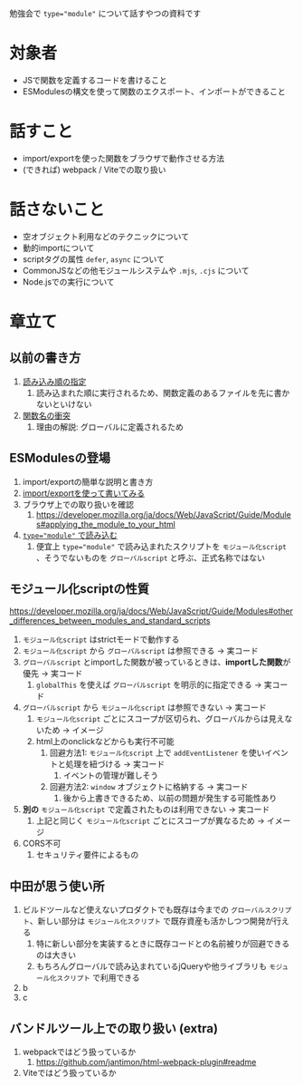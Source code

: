 勉強会で `type="module"` について話すやつの資料です

# 対象者

- JSで関数を定義するコードを書けること
- ESModulesの構文を使って関数のエクスポート、インポートができること


# 話すこと

- import/exportを使った関数をブラウザで動作させる方法
-  (できれば) webpack / Viteでの取り扱い


# 話さないこと

- 空オブジェクト利用などのテクニックについて
- 動的importについて
- scriptタグの属性 `defer`, `async` について
- CommonJSなどの他モジュールシステムや `.mjs`, `.cjs` について
- Node.jsでの実行について


# 章立て

## 以前の書き方

1. [読み込み順の指定](./public/1-traditional/1-read-order/README.md)
   1. 読み込まれた順に実行されるため、関数定義のあるファイルを先に書かないといけない
1. [関数名の衝突](./public/1-traditional/2-name-conflict/README.md)
   1. 理由の解説: グローバルに定義されるため


## ESModulesの登場

1. import/exportの簡単な説明と書き方
1. [import/exportを使って書いてみる](./public/2-ESModules/1-non-type-modules/README.md)
1. ブラウザ上での取り扱いを確認
   1. https://developer.mozilla.org/ja/docs/Web/JavaScript/Guide/Modules#applying_the_module_to_your_html
1. [`type="module"` で読み込む](./public/2-ESModules/2-type-modules/README.md)
   1. 便宜上 `type="module"` で読み込まれたスクリプトを `モジュール化script` 、そうでないものを `グローバルscript` と呼ぶ、正式名称ではない


## モジュール化scriptの性質

https://developer.mozilla.org/ja/docs/Web/JavaScript/Guide/Modules#other_differences_between_modules_and_standard_scripts

1. `モジュール化script` はstrictモードで動作する
1. `モジュール化script` から `グローバルscript` は参照できる -> 実コード
1. `グローバルscript` とimportした関数が被っているときは、**importした関数**が優先 -> 実コード
   1. `globalThis` を使えば `グローバルscript` を明示的に指定できる -> 実コード
1. `グローバルscript` から `モジュール化script` は参照できない -> 実コード
   1. `モジュール化script` ごとにスコープが区切られ、グローバルからは見えないため -> イメージ
   1. html上のonclickなどからも実行不可能
      1. 回避方法1: `モジュール化script` 上で `addEventListener` を使いイベントと処理を紐づける -> 実コード
         1. イベントの管理が難しそう
      1. 回避方法2: `window` オブジェクトに格納する -> 実コード
         1. 後から上書きできるため、以前の問題が発生する可能性あり
1. **別の** `モジュール化script` で定義されたものは利用できない -> 実コード
   1. 上記と同じく `モジュール化script` ごとにスコープが異なるため -> イメージ
1. CORS不可
   1. セキュリティ要件によるもの


## 中田が思う使い所

1. ビルドツールなど使えないプロダクトでも既存は今までの `グローバルスクリプト`、新しい部分は `モジュール化スクリプト` で既存資産も活かしつつ開発が行える
   1. 特に新しい部分を実装するときに既存コードとの名前被りが回避できるのは大きい
   1. もちろんグローバルで読み込まれているjQueryや他ライブラリも `モジュール化スクリプト` で利用できる
1. b
1. c



## バンドルツール上での取り扱い (extra)

1. webpackではどう扱っているか
   1. https://github.com/jantimon/html-webpack-plugin#readme
1. Viteではどう扱っているか
